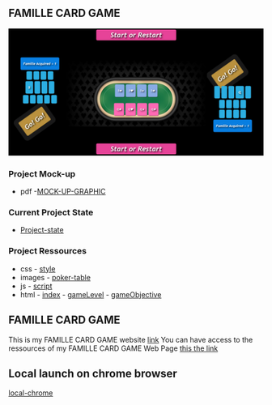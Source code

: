 ## FAMILLE CARD GAME 

![FAMILLE](./img/FamilleCardGame.png) 

### Project Mock-up

* pdf
        -[MOCK-UP-GRAPHIC](./pdf/Instructions_B%20(1).pdf)
### Current Project State

* [Project-state](https://github.com/MiguelJerome/famille/issues)

### Project Ressources
* css
        - [style](./css/style.css)
* images
        - [poker-table](https://www.vecteezy.com/vector-art/6325236-poker-table-green-cloth-on-dark-background-vector-illustration)
* js
        - [script](./js/main.js)
* html
        - [index](index.html)
        - [gameLevel](gameLevel.html)
        - [gameObjective](gameObjective.html)


## FAMILLE CARD GAME

This is my FAMILLE CARD GAME website [link](https://migueljerome.github.io/famille/) 
You can have access to the ressources of my FAMILLE CARD GAME Web Page [this the link](https://github.com/MiguelJerome/famille) 

 ## Local launch on chrome browser
 [local-chrome](http://127.0.0.1:5500)

